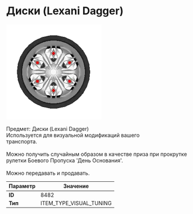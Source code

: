 # Диски (Lexani Dagger)

![Item Image](../img/8482.webp?raw=true)

Предмет: Диски (Lexani Dagger)<br>Используется для визуальной модификаций вашего<br>транспорта.<br><br>Можно получить случайным образом в качестве приза при прокрутке<br>рулетки Боевого Пропуска 'День Основания'.<br><br>Можно передавать и продавать.


| Параметр | Значение |
|----------|----------|
| **ID** | 8482 |
| **Тип** | ITEM_TYPE_VISUAL_TUNING |


